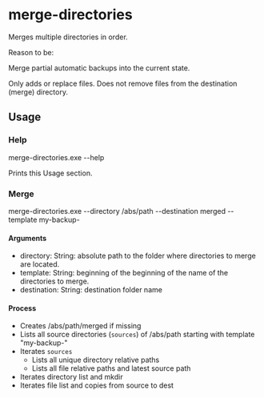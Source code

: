 # merge-directories

Merges multiple directories in order.  

Reason to be: 

Merge partial automatic backups into the current state.  

Only adds or replace files. 
Does not remove files from the destination (merge) directory.

## Usage

### Help

merge-directories.exe --help

Prints this Usage section.

### Merge

merge-directories.exe --directory /abs/path --destination merged --template my-backup-

#### Arguments

- directory: String: absolute path to the folder where directories to merge are located.
- template: String: beginning of the beginning of the name of the directories to merge.
- destination: String: destination folder name

#### Process

- Creates /abs/path/merged if missing
- Lists all source directories (`sources`) of /abs/path starting with template "my-backup-"
- Iterates `sources`
    - Lists all unique directory relative paths
    - Lists all file relative paths and latest source path
- Iterates directory list and mkdir
- Iterates file list and copies from source to dest
